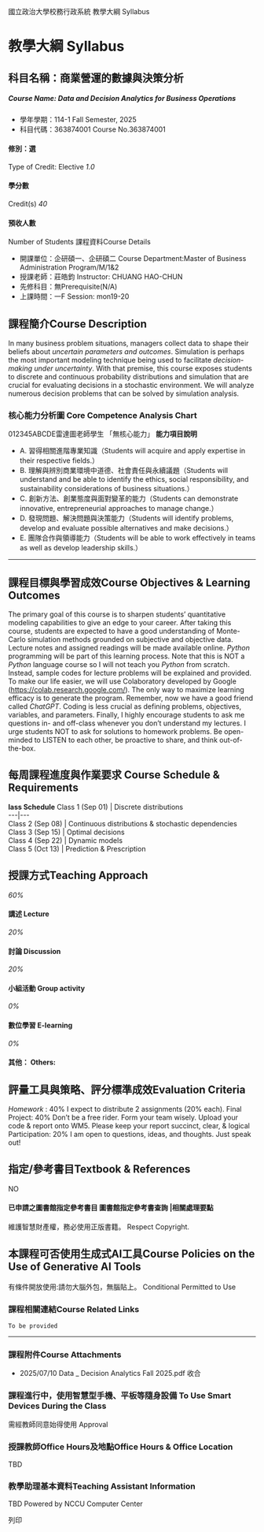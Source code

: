 國立政治大學校務行政系統 教學大綱 Syllabus
# 教學大綱 Syllabus
##  科目名稱：商業營運的數據與決策分析
#####  Course Name: Data and Decision Analytics for Business Operations
  * 學年學期：114-1 Fall Semester, 2025 
  * 科目代碼：363874001 Course No.363874001


#### 修別：選
Type of Credit: Elective 
_1.0_
#### 學分數
Credit(s)
_40_
#### 預收人數
Number of Students
課程資料Course Details
  * 開課單位：企研碩一、企研碩二 Course Department:Master of Business Administration Program/M/1&2 
  * 授課老師：莊皓鈞 Instructor: CHUANG HAO-CHUN 
  * 先修科目：無Prerequisite(N/A)
  * 上課時間：一F Session: mon19-20


##  課程簡介Course Description
In many business problem situations, managers collect data to shape their beliefs about _uncertain parameters and outcomes_. Simulation is perhaps the most important modeling technique being used to facilitate _decision-making under uncertainty_. With that premise, this course exposes students to discrete and continuous probability distributions and simulation that are crucial for evaluating decisions in a stochastic environment. We will analyze numerous decision problems that can be solved by simulation analysis. 
###  核心能力分析圖 Core Competence Analysis Chart
012345ABCDE雷達圖老師學生
「無核心能力」 
**能力項目說明**
  * A. 習得相關進階專業知識（Students will acquire and apply expertise in their respective fields.）
  * B. 理解與辨別商業環境中道德、社會責任與永續議題（Students will understand and be able to identify the ethics, social responsibility, and sustainability considerations of business situations.）
  * C. 創新方法、創業態度與面對變革的能力（Students can demonstrate innovative, entrepreneurial approaches to manage change.）
  * D. 發現問題、解決問題與決策能力（Students will identify problems, develop and evaluate possible alternatives and make decisions.）
  * E. 團隊合作與領導能力（Students will be able to work effectively in teams as well as develop leadership skills.）


* * *
##  課程目標與學習成效Course Objectives & Learning Outcomes 
The primary goal of this course is to sharpen students’ quantitative modeling capabilities to give an edge to your career. After taking this course, students are expected to have a good understanding of Monte-Carlo simulation methods grounded on subjective and objective data. Lecture notes and assigned readings will be made available online. 
_Python_ programming will be part of this learning process. Note that this is NOT a _Python_ language course so I will not teach you _Python_ from scratch. Instead, sample codes for lecture problems will be explained and provided. To make our life easier, we will use Colaboratory developed by Google (https://colab.research.google.com/). The only way to maximize learning efficacy is to generate the program. Remember, now we have a good friend called _ChatGPT_. Coding is less crucial as defining problems, objectives, variables, and parameters.
Finally, I highly encourage students to ask me questions in- and off-class whenever you don’t understand my lectures. I urge students NOT to ask for solutions to homework problems. Be open-minded to LISTEN to each other, be proactive to share, and think out-of-the-box.
##  每周課程進度與作業要求 Course Schedule & Requirements
**lass Schedule**
Class 1 (Sep 01) |  Discrete distributions  
---|---  
Class 2 (Sep 08) |  Continuous distributions & stochastic dependencies  
Class 3 (Sep 15) |  Optimal decisions  
Class 4 (Sep 22) |  Dynamic models  
Class 5 (Oct 13) |  Prediction & Prescription  
##  授課方式Teaching Approach
_60%_
####  講述 Lecture
_20%_
####  討論 Discussion
_20%_
####  小組活動 Group activity
_0%_
####  數位學習 E-learning
_0%_
####  其他： Others:
##  評量工具與策略、評分標準成效Evaluation Criteria
_Homework_ : 40% I expect to distribute 2 assignments (20% each). 
Final Project: 40% Don’t be a free rider. Form your team wisely. 
Upload your code & report onto WM5. Please keep your report succinct, clear, & logical
Participation: 20% 
I am open to questions, ideas, and thoughts. Just speak out! 
##  指定/參考書目Textbook & References
NO
####  已申請之圖書館指定參考書目  圖書館指定參考書查詢 |相關處理要點
維護智慧財產權，務必使用正版書籍。 Respect Copyright.
##  本課程可否使用生成式AI工具Course Policies on the Use of Generative AI Tools
有條件開放使用:請勿大腦外包，無腦貼上。 Conditional Permitted to Use 
###  課程相關連結Course Related Links
```
To be provided
```

* * *
###  課程附件Course Attachments
  * 2025/07/10 Data _ Decision Analytics Fall 2025.pdf  收合 


###  課程進行中，使用智慧型手機、平板等隨身設備 To Use Smart Devices During the Class
需經教師同意始得使用  Approval
###  授課教師Office Hours及地點Office Hours & Office Location
TBD
###  教學助理基本資料Teaching Assistant Information
TBD
Powered by NCCU Computer Center
  
列印
